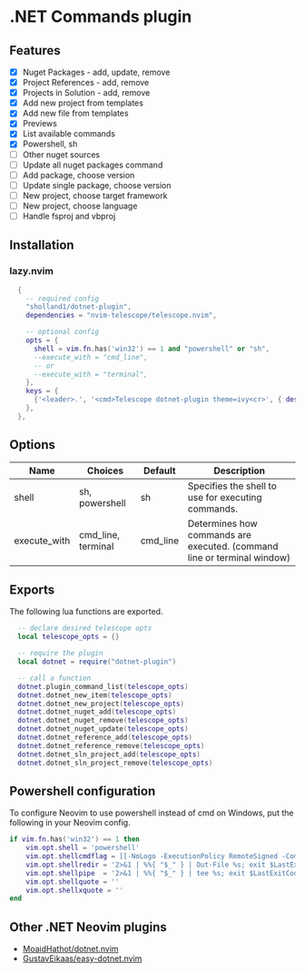 # .NET Commands plugin

## Features

- [x] Nuget Packages - add, update, remove
- [x] Project References - add, remove
- [x] Projects in Solution - add, remove
- [x] Add new project from templates
- [x] Add new file from templates
- [x] Previews
- [x] List available commands
- [x] Powershell, sh
- [ ] Other nuget sources
- [ ] Update all nuget packages command
- [ ] Add package, choose version
- [ ] Update single package, choose version
- [ ] New project, choose target framework
- [ ] New project, choose language
- [ ] Handle fsproj and vbproj

## Installation

### lazy.nvim
```lua
  {
    -- required config
    "sholland1/dotnet-plugin",
    dependencies = "nvim-telescope/telescope.nvim",

    -- optional config
    opts = {
      shell = vim.fn.has('win32') == 1 and "powershell" or "sh",
      --execute_with = "cmd_line",
      -- or
      --execute_with = "terminal",
    },
    keys = {
      {'<leader>.', '<cmd>Telescope dotnet-plugin theme=ivy<cr>', { desc = '.NET Command List' }},
    },
  },
```

## Options

| Name | Choices | Default | Description |
|------|---------|---------|-------------|
| shell | sh, powershell | sh | Specifies the shell to use for executing commands. |
| execute_with | cmd_line, terminal | cmd_line | Determines how commands are executed. (command line or terminal window) |

## Exports

The following lua functions are exported.

```lua
  -- declare desired telescope opts
  local telescope_opts = {}

  -- require the plugin
  local dotnet = require("dotnet-plugin")

  -- call a function
  dotnet.plugin_command_list(telescope_opts)
  dotnet.dotnet_new_item(telescope_opts)
  dotnet.dotnet_new_project(telescope_opts)
  dotnet.dotnet_nuget_add(telescope_opts)
  dotnet.dotnet_nuget_remove(telescope_opts)
  dotnet.dotnet_nuget_update(telescope_opts)
  dotnet.dotnet_reference_add(telescope_opts)
  dotnet.dotnet_reference_remove(telescope_opts)
  dotnet.dotnet_sln_project_add(telescope_opts)
  dotnet.dotnet_sln_project_remove(telescope_opts)
```

## Powershell configuration

To configure Neovim to use powershell instead of cmd on Windows, put the following in your Neovim config.
```lua
if vim.fn.has('win32') == 1 then
    vim.opt.shell = 'powershell'
    vim.opt.shellcmdflag = [[-NoLogo -ExecutionPolicy RemoteSigned -Command [Console]::InputEncoding=[Console]::OutputEncoding=[System.Text.UTF8Encoding]::new();$PSDefaultParameterValues['Out-File:Encoding']='utf8';]]
    vim.opt.shellredir = '2>&1 | %%{ "$_" } | Out-File %s; exit $LastExitCode'
    vim.opt.shellpipe  = '2>&1 | %%{ "$_" } | tee %s; exit $LastExitCode'
    vim.opt.shellquote = ''
    vim.opt.shellxquote = ''
end
```

## Other .NET Neovim plugins

- [MoaidHathot/dotnet.nvim](https://github.com/MoaidHathot/dotnet.nvim)
- [GustavEikaas/easy-dotnet.nvim](https://github.com/GustavEikaas/easy-dotnet.nvim)
